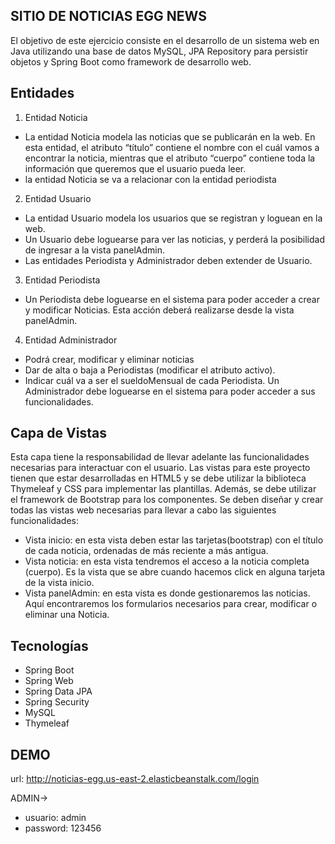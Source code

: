 ## SITIO DE NOTICIAS EGG NEWS

El objetivo de este ejercicio consiste en el desarrollo de un sistema web en Java utilizando una
base de datos MySQL, JPA Repository para persistir objetos y Spring Boot como framework de
desarrollo web.

## Entidades

1. Entidad Noticia
  * La entidad Noticia modela las noticias que se publicarán en la web. En esta entidad, el atributo
  “título” contiene el nombre con el cuál vamos a encontrar la noticia, mientras que el atributo
  “cuerpo” contiene toda la información que queremos que el usuario pueda leer.
  * la entidad Noticia se va a relacionar con la entidad periodista


2. Entidad Usuario
  * La entidad Usuario modela los usuarios que se registran y loguean en la web.
  * Un Usuario debe loguearse para ver las noticias, y perderá la posibilidad de ingresar a la vista
  panelAdmin.
  * Las entidades Periodista y Administrador deben extender de Usuario.


3. Entidad Periodista
  * Un Periodista debe loguearse en el sistema para poder acceder a crear y modificar Noticias. Esta
  acción deberá realizarse desde la vista panelAdmin.


4. Entidad Administrador
  * Podrá crear, modificar y eliminar noticias
  * Dar de alta o baja a Periodistas (modificar el atributo activo).
  * Indicar cuál va a ser el sueldoMensual de cada Periodista.
  Un Administrador debe loguearse en el sistema para poder acceder a sus funcionalidades.


## Capa de Vistas
Esta capa tiene la responsabilidad de llevar adelante las funcionalidades necesarias para
interactuar con el usuario. Las vistas para este proyecto tienen que estar desarrolladas en HTML5
y se debe utilizar la biblioteca Thymeleaf y CSS para implementar las plantillas. Además, se debe
utilizar el framework de Bootstrap para los componentes.
Se deben diseñar y crear todas las vistas web necesarias para llevar a cabo las siguientes
funcionalidades:
  * Vista inicio: en esta vista deben estar las tarjetas(bootstrap) con el título de cada noticia,
  ordenadas de más reciente a más antigua.
  * Vista noticia: en esta vista tendremos el acceso a la noticia completa (cuerpo). Es la vista
  que se abre cuando hacemos click en alguna tarjeta de la vista inicio.
  * Vista panelAdmin: en esta vista es donde gestionaremos las noticias. Aquí encontraremos
  los formularios necesarios para crear, modificar o eliminar una Noticia.


## Tecnologías 
  * Spring Boot
  * Spring Web
  * Spring Data JPA
  * Spring Security
  * MySQL
  * Thymeleaf


## DEMO

url: http://noticias-egg.us-east-2.elasticbeanstalk.com/login

ADMIN->
* usuario: admin
* password: 123456














